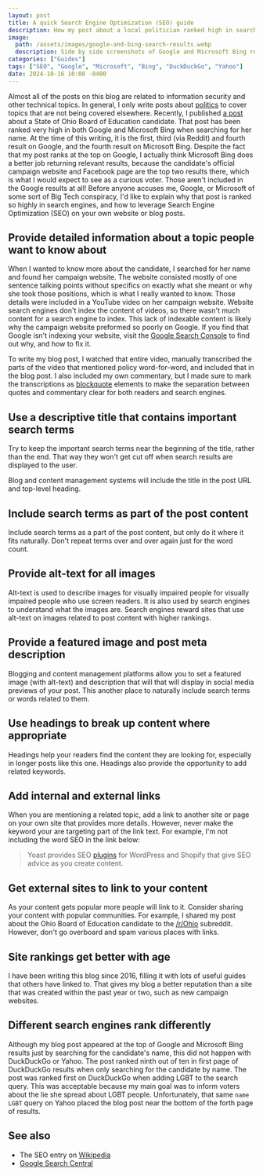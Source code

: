 ```yaml
---
layout: post
title: A quick Search Engine Optimization (SEO) guide
description: How my post about a local politician ranked high in search engine results without a Big Tech conspiracy
image:
  path: /assets/images/google-and-bing-search-results.webp
  description: Side by side screenshots of Google and Microsoft Bing results 
categories: ["Guides"]
tags: ["SEO", "Google", "Microsoft", "Bing", "DuckDuckGo", "Yahoo"]
date: 2024-10-16 10:08 -0400
---
```


Almost all of the posts on this blog are related to information security and other
technical topics. In general, I only write posts about [politics](/categories/politics/)
to cover topics that are not being covered elsewhere. Recently, I published
[a post](/posts/hova-laudon-spouts-false-anti-lgbt-conspiracy-theory-to-justify-evangelical-control-of-public-education/)
about a State of Ohio Board of Education candidate. That post has been ranked very high in
both Google and Microsoft Bing when searching for her name. At the time of this writing,
it is the first, third (via Reddit) and fourth result on Google, and the fourth result
on Microsoft Bing. Despite the fact that my post ranks at the top on Google, I actually
think Microsoft Bing does a better job returning relevant results, because the
candidate's official campaign website and Facebook page are the top two results there,
which is what I would expect to see as a curious voter. Those aren't included in the
Google results at all! Before anyone accuses me, Google, or Microsoft of some sort of
Big Tech conspiracy, I'd like to explain why that post is ranked so highly in search
engines, and how to leverage Search Engine Optimization (SEO) on your own website or
blog posts.

## Provide detailed information about a topic people want to know about

When I wanted to know more about the candidate, I searched for her name and found her
campaign website. The website consisted mostly of one sentence talking points
without specifics on exactly what she meant or why she took those positions,
which is what I really wanted to know. Those details were included in a YouTube video
on her campaign website. Website search engines don't index the content of videos, so
there wasn't much content for a search engine to index. This lack of indexable content
is likely why the campaign website preformed so poorly on Google. If you find that
Google isn't indexing your website, visit the
[Google Search Console](https://search.google.com/search-console/about)
to find out why, and how to fix it.

To write my blog post, I watched that entire video, manually transcribed the parts of
the video that mentioned policy word-for-word, and included that in the blog post.
I also included my own commentary, but I made sure to mark the transcriptions
as [blockquote](https://developer.mozilla.org/en-US/docs/Web/HTML/Element/blockquote)
elements to make the separation between quotes and commentary clear for both readers and
search engines.

## Use a descriptive title that contains important search terms

Try to keep the important search terms near the beginning of the title, rather
than the end. That way they won't get cut off when search results are displayed
to the user.

Blog and content management systems will include the title in the post URL and
top-level heading.

## Include search terms as part of the post content

Include search terms as a part of the post content, but only do it where it fits
naturally. Don't repeat terms over and over again just for the word count.

## Provide alt-text for all images

Alt-text is used to describe images for visually impaired people for visually impaired
people who use screen readers. It is also used by search engines to understand what the
images are. Search engines reward sites that use alt-text on images related to post
content with higher rankings.

## Provide a featured image and post meta description

Blogging and content management platforms allow you to set a featured image
(with alt-text) and description that will that will display in social media
previews of your post. This another place to naturally include search terms
or words related to them.

## Use headings to break up content where appropriate

Headings help your readers find the content they are looking for, especially in longer
posts like this one. Headings also provide the opportunity to add related keywords.

## Add internal and external links

When you are mentioning a related topic, add a link to another site or page on your own
site that provides more details. However, never make the keyword your are targeting
part of the link text. For example, I'm not including the word SEO in the link
below:

> Yoast provides SEO [plugins](https://yoast.com/) for WordPress and Shopify that give SEO advice as you create content.

## Get external sites to link to your content

As your content gets popular more people will link to it. Consider sharing your content
with popular communities. For example, I shared my post about the Ohio Board of Education
candidate to the [/r/Ohio](https://www.reddit.com/r/Ohio/comments/1g3s1ew/ohio_school_board_candidate_spouts_a_false/)
subreddit. However, don't go overboard and spam various places with links.

## Site rankings get better with age

I have been writing this blog since 2016, filling it with lots of useful guides that
others have linked to. That gives my blog a better reputation than a site that was
created within the past year or two, such as new campaign websites.

## Different search engines rank differently

Although my blog post appeared at the top of Google and Microsoft Bing results just by
searching for the candidate's name, this did not happen with DuckDuckGo or Yahoo. The
post ranked ninth out of ten in first page of DuckDuckGo results when only searching
for the candidate by name. The post was ranked first on DuckDuckGo when adding LGBT to
the search query. This was acceptable because my main goal was to inform voters about
the lie she spread about LGBT people. Unfortunately, that same `name LGBT` query on
Yahoo placed the blog post near the bottom of the forth page of results.

## See also

- The SEO entry on [Wikipedia](https://en.wikipedia.org/wiki/SEO)
- [Google Search Central](https://developers.google.com/search/docs)
